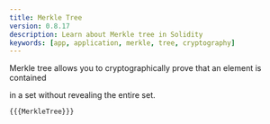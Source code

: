 ```yaml
---
title: Merkle Tree
version: 0.8.17
description: Learn about Merkle tree in Solidity
keywords: [app, application, merkle, tree, cryptography]
---
```


Merkle tree allows you to cryptographically prove that an element is contained

in a set without revealing the entire set.

```solidity
{{{MerkleTree}}}
```
